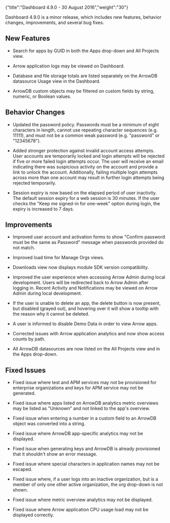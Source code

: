 {"title":"Dashboard 4.9.0 - 30 August 2016","weight":"30"} 

Dashboard 4.9.0 is a minor release, which includes new features, behavior changes, improvements, and several bug fixes.

## New Features

*   Search for apps by GUID in both the Apps drop-down and All Projects view.
    
*   Arrow application logs may be viewed on Dashboard.
    
*   Database and file storage totals are listed separately on the ArrowDB datasource Usage view in the Dashboard.
    
*   ArrowDB custom objects may be filtered on custom fields by string, numeric, or Boolean values.
    

## Behavior Changes

*   Updated the password policy. Passwords must be a minimum of eight characters in length, cannot use repeating character sequences (e.g. 11111), and must not be a common weak password (e.g. "password" or "12345678").
    
*   Added stronger protection against invalid account access attempts. User accounts are temporarily locked and login attempts will be rejected if five or more failed login attempts occur. The user will receive an email indicating there was suspicious activity on the account and provide a link to unlock the account. Additionally, failing multiple login attempts across more than one account may result in further login attempts being rejected temporarily.
    
*   Session expiry is now based on the elapsed period of user inactivity. The default session expiry for a web session is 30 minutes. If the user checks the "Keep me signed-in for one-week" option during login, the expiry is increased to 7 days.
    

## Improvements

*   Improved user account and activation forms to show "Confirm password must be the same as Password" message when passwords provided do not match.
    
*   Improved load time for Manage Orgs views.
    
*   Downloads view now displays module SDK version compatibility.
    
*   Improved the user experience when accessing Arrow Admin during local development. Users will be redirected back to Arrow Admin after logging in. Recent Activity and Notifications may be viewed on Arrow Admin during local development.
    
*   If the user is unable to delete an app, the delete button is now present, but disabled (grayed out), and hovering over it will show a tooltip with the reason why it cannot be deleted.
    
*   A user is informed to disable Demo Data in order to view Arrow apps.
    
*   Corrected issues with Arrow application analytics and now show access counts by path.
    
*   All ArrowDB datasources are now listed on the All Projects view and in the Apps drop-down.
    

## Fixed Issues

*   Fixed issue where test and APM services may not be provisioned for enterprise organizations and keys for APM service may not be generated.
    
*   Fixed issue where apps listed on ArrowDB analytics metric overviews may be listed as "Unknown" and not linked to the app's overview.
    
*   Fixed issue when entering a number in a custom field to an ArrowDB object was converted into a string.
    
*   Fixed issue where ArrowDB app-specific analytics may not be displayed.
    
*   Fixed issue when generating keys and ArrowDB is already provisioned that it shouldn't show an error message.
    
*   Fixed issue where special characters in application names may not be escaped.
    
*   Fixed issue where, if a user logs into an inactive organization, but is a member of only one other active organization, the org drop-down is not shown.
    
*   Fixed issue where metric overview analytics may not be displayed.
    
*   Fixed issue where Arrow application CPU usage load may not be displayed correctly.